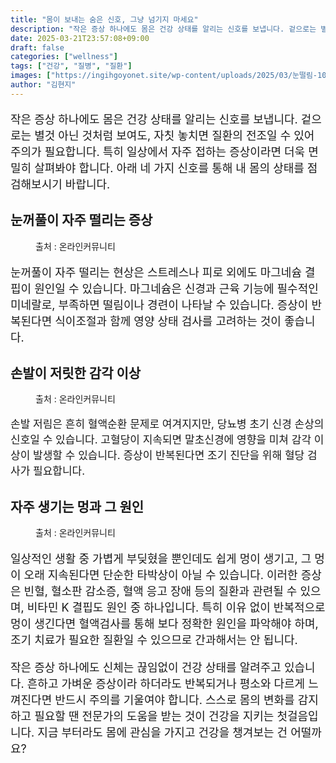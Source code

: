 ```yaml
---
title: "몸이 보내는 숨은 신호, 그냥 넘기지 마세요"
description: "작은 증상 하나에도 몸은 건강 상태를 알리는 신호를 보냅니다. 겉으로는 별것 아닌 것처럼 보여도, 자칫 놓치면 질환의 전조일 수 있어 주의가 필요합니다. 특히 일상에서 자주 접하는 증상이라면 더욱 면밀히 살펴봐야 합니다. 아래 네 가지 신호를 통해 내 몸의 상태를 점검"
date: 2025-03-21T23:57:08+09:00
draft: false
categories: ["wellness"]
tags: ["건강", "질병", "질환"]
images: ["https://ingihgoyonet.site/wp-content/uploads/2025/03/눈떨림-1024x683.jpg", "https://ingihgoyonet.site/wp-content/uploads/2025/03/손발저림-1024x683.jpg", "https://ingihgoyonet.site/wp-content/uploads/2025/03/멍-1024x683.jpg"]
author: "김현지"
---
```


<p style="font-size:18px">작은 증상 하나에도 몸은 건강 상태를 알리는 신호를 보냅니다. 겉으로는 별것 아닌 것처럼 보여도, 자칫 놓치면 질환의 전조일 수 있어 주의가 필요합니다. 특히 일상에서 자주 접하는 증상이라면 더욱 면밀히 살펴봐야 합니다. 아래 네 가지 신호를 통해 내 몸의 상태를 점검해보시기 바랍니다.</p> <h2 >눈꺼풀이 자주 떨리는 증상</h2> <figure ><img src="https://ingihgoyonet.site/wp-content/uploads/2025/03/눈떨림-1024x683.jpg" alt="" style="aspect-ratio:16/9;object-fit:cover"/><figcaption >출처 : 온라인커뮤니티</figcaption></figure> <p style="font-size:18px">눈꺼풀이 자주 떨리는 현상은 스트레스나 피로 외에도 마그네슘 결핍이 원인일 수 있습니다. 마그네슘은 신경과 근육 기능에 필수적인 미네랄로, 부족하면 떨림이나 경련이 나타날 수 있습니다. 증상이 반복된다면 식이조절과 함께 영양 상태 검사를 고려하는 것이 좋습니다.</p> <h2 >손발이 저릿한 감각 이상</h2> <figure ><img src="https://ingihgoyonet.site/wp-content/uploads/2025/03/손발저림-1024x683.jpg" alt="" style="aspect-ratio:16/9;object-fit:cover"/><figcaption >출처 : 온라인커뮤니티</figcaption></figure> <p style="font-size:17px">손발 저림은 흔히 혈액순환 문제로 여겨지지만, 당뇨병 초기 신경 손상의 신호일 수 있습니다. 고혈당이 지속되면 말초신경에 영향을 미쳐 감각 이상이 발생할 수 있습니다. 증상이 반복된다면 조기 진단을 위해 혈당 검사가 필요합니다.</p> <h2 >자주 생기는 멍과 그 원인</h2> <figure ><img src="https://ingihgoyonet.site/wp-content/uploads/2025/03/멍-1024x683.jpg" alt="" style="aspect-ratio:16/9;object-fit:cover"/><figcaption >출처 : 온라인커뮤니티</figcaption></figure> <p style="font-size:18px">일상적인 생활 중 가볍게 부딪혔을 뿐인데도 쉽게 멍이 생기고, 그 멍이 오래 지속된다면 단순한 타박상이 아닐 수 있습니다. 이러한 증상은 빈혈, 혈소판 감소증, 혈액 응고 장애 등의 질환과 관련될 수 있으며, 비타민 K 결핍도 원인 중 하나입니다. 특히 이유 없이 반복적으로 멍이 생긴다면 혈액검사를 통해 보다 정확한 원인을 파악해야 하며, 조기 치료가 필요한 질환일 수 있으므로 간과해서는 안 됩니다.</p> <p style="font-size:18px">작은 증상 하나에도 신체는 끊임없이 건강 상태를 알려주고 있습니다. 흔하고 가벼운 증상이라 하더라도 반복되거나 평소와 다르게 느껴진다면 반드시 주의를 기울여야 합니다. 스스로 몸의 변화를 감지하고 필요할 땐 전문가의 도움을 받는 것이 건강을 지키는 첫걸음입니다. 지금 부터라도 몸에 관심을 가지고 건강을 챙겨보는 건 어떨까요?</p>